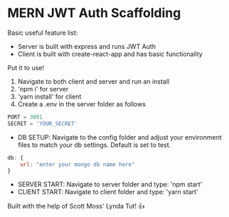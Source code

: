 # MERN JWT Auth Scaffolding

Basic useful feature list:

 * Server is built with express and runs JWT Auth
 * Client is built with create-react-app and has basic functionality

Put it to use!

 1. Navigate to both client and server and run an install
 2. 'npm i' for server
 3. 'yarn install' for client 
 4. Create a .env in the server folder as follows
 
 ```javascript
 PORT = 3001
 SECRET = 'YOUR_SECRET'
 ```
 * DB SETUP: Navigate to the config folder and adjust your environment files to match your db settings.
 Default is set to test.

 ```javascript
 db: {
     url: "enter your mongo db name here"
 }
 ```

 * SERVER START: Navigate to server folder and type: 'npm start'
 * CLIENT START: Navigate to client folder and type: 'yarn start'

Built with the help of Scott Moss' Lynda Tut! :+1:
